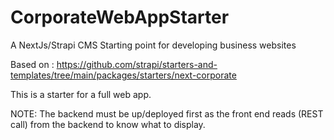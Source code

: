# CorporateWebAppStarter
A NextJs/Strapi CMS Starting point for developing business websites

Based on : https://github.com/strapi/starters-and-templates/tree/main/packages/starters/next-corporate

This is a starter for a full web app.

NOTE: The backend must be up/deployed first as the front end reads (REST call) from the backend to know what to display.
